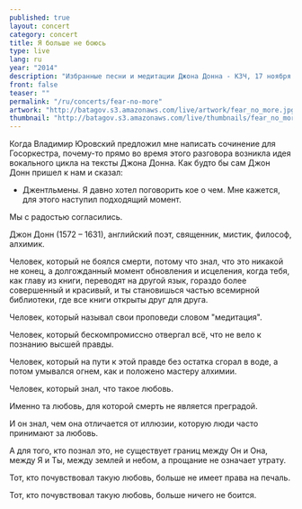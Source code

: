 ```yaml
---
published: true
layout: concert
category: concert
title: Я больше не боюсь
type: live
lang: ru
year: "2014"
description: "Избранные песни и медитации Джона Донна - КЗЧ, 17 ноября 2014"
front: false
teaser: ""
permalink: "/ru/concerts/fear-no-more"
artwork: "http://batagov.s3.amazonaws.com/live/artwork/fear_no_more.jpg"
thumbnail: "http://batagov.s3.amazonaws.com/live/thumbnails/fear_no_more_thumb.jpg"
---
```


Когда Владимир Юровский предложил мне написать сочинение для Госоркестра, почему-то прямо во время этого разговора возникла идея вокального цикла на тексты Джона Донна. Как будто бы сам Джон Донн пришел к нам и сказал:

- Джентльмены. Я давно хотел поговорить кое о чем. Мне кажется, для этого наступил подходящий момент.

Мы с радостью согласились.


Джон Донн (1572 – 1631), английский поэт, священник, мистик, философ, алхимик.

Человек, который не боялся смерти, потому что знал, что это никакой не конец, а долгожданный момент обновления и исцеления, когда тебя, как главу из книги, переводят на другой язык, гораздо более совершенный и красивый, и ты становишься частью всемирной библиотеки, где все книги открыты друг для друга.

Человек, который называл свои проповеди словом "медитация".

Человек, который бескомпромиссно отвергал всё, что не вело к познанию высшей правды.

Человек, который на пути к этой правде без остатка сгорал в воде, а потом умывался огнем, как и положено мастеру алхимии.

Человек, который знал, что такое любовь.

Именно та любовь, для которой смерть не является преградой.

И он знал, чем она отличается от иллюзии, которую люди часто принимают за любовь.

А для того, кто познал это, не существует границ между Он и Она, между Я и Ты, между землей и небом, а прощание не означает утрату.

Тот, кто почувствовал такую любовь, больше не имеет права на печаль.

Тот, кто почувствовал такую любовь, больше ничего не боится.